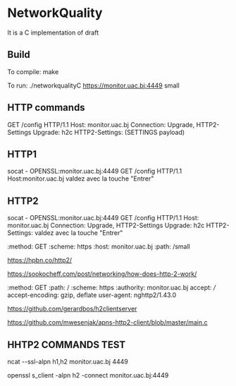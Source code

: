 # NetworkQuality
It is a C implementation of draft 

## Build

To compile:
make

To run:
./networkqualityC https://monitor.uac.bj:4449 small

## HTTP commands

GET /config HTTP/1.1
Host: monitor.uac.bj
Connection: Upgrade, HTTP2-Settings
Upgrade: h2c 
HTTP2-Settings: (SETTINGS payload)

HTTP1
-----

socat - OPENSSL:monitor.uac.bj:4449
GET /config HTTP/1.1
Host:monitor.uac.bj
valdez avec la touche "Entrer"

HTTP2
-----

socat - OPENSSL:monitor.uac.bj:4449
GET /config HTTP/1.1
Host: monitor.uac.bj
Connection: Upgrade, HTTP2-Settings
Upgrade: h2c 
HTTP2-Settings: 
valdez avec la touche "Entrer"

:method: GET
:scheme: https
:host: monitor.uac.bj
:path: /small

https://hpbn.co/http2/

https://sookocheff.com/post/networking/how-does-http-2-work/


:method: GET
:path: /
:scheme: https
:authority: monitor.uac.bj
accept: */*
accept-encoding: gzip, deflate
user-agent: nghttp2/1.43.0


https://github.com/gerardbos/h2clientserver

https://github.com/mwesenjak/apns-http2-client/blob/master/main.c


HHTP2 COMMANDS TEST
-------------------

ncat --ssl-alpn h1,h2 monitor.uac.bj 4449

openssl s_client -alpn h2 -connect monitor.uac.bj:4449
